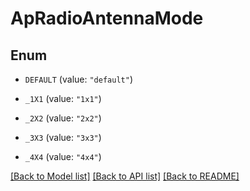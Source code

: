 # ApRadioAntennaMode

## Enum


* `DEFAULT` (value: `"default"`)

* `_1X1` (value: `"1x1"`)

* `_2X2` (value: `"2x2"`)

* `_3X3` (value: `"3x3"`)

* `_4X4` (value: `"4x4"`)


[[Back to Model list]](../README.md#documentation-for-models) [[Back to API list]](../README.md#documentation-for-api-endpoints) [[Back to README]](../README.md)


